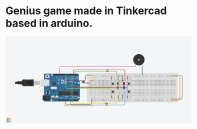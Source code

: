 # Genius game made in Tinkercad based in arduino.
<a href="https://www.tinkercad.com/things/0HXkkjuCPFV-genius"><img src="Genius.png"><a>
